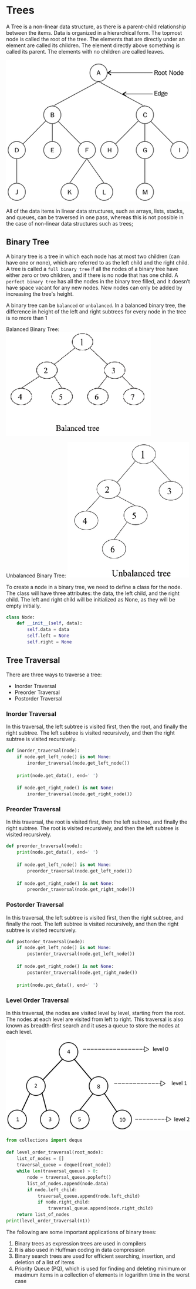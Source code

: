 # Trees

A Tree is a non-linear data structure, as there is a parent-child relationship between the items. Data is organized in a hierarchical form. The topmost node is called the root of the tree. The elements that are directly under an element are called its children. The element directly above something is called its parent. The elements with no children are called leaves.

![alt text](image.png)

All of the data items in linear data structures, such as arrays, lists, stacks, and queues, can be traversed in one pass, whereas this is not possible in the case of non-linear data structures such as trees;

## Binary Tree

A binary tree is a tree in which each node has at most two children (can have one or none), which are referred to as the left child and the right child.
A tree is called a `full binary tree` if all the nodes of a binary tree have either zero or two children, and if there is no node that has one child.
A `perfect binary tree` has all the nodes in the binary tree filled, and it doesn’t have space vacant for any new nodes. New nodes can only be added by increasing the tree's height.

A binary tree can be `balanced` or `unbalanced`. In a balanced binary tree, the difference in height of the left and right subtrees for every node in the tree is no more than 1

Balanced Binary Tree:
![alt text](image-1.png)

Unbalanced Binary Tree:
![alt text](image-2.png)

To create a node in a binary tree, we need to define a class for the node. The class will have three attributes: the data, the left child, and the right child. The left and right child will be initialized as None, as they will be empty initially.

```python
class Node:
    def __init__(self, data):
        self.data = data
        self.left = None
        self.right = None
```

## Tree Traversal

There are three ways to traverse a tree:

- Inorder Traversal
- Preorder Traversal
- Postorder Traversal

### Inorder Traversal

In this traversal, the left subtree is visited first, then the root, and finally the right subtree. The left subtree is visited recursively, and then the right subtree is visited recursively.

```python
def inorder_traversal(node):
    if node.get_left_node() is not None:
        inorder_traversal(node.get_left_node())

    print(node.get_data(), end=' ')

    if node.get_right_node() is not None:
        inorder_traversal(node.get_right_node())
```

### Preorder Traversal

In this traversal, the root is visited first, then the left subtree, and finally the right subtree. The root is visited recursively, and then the left subtree is visited recursively.

```python
def preorder_traversal(node):
    print(node.get_data(), end=' ')

    if node.get_left_node() is not None:
        preorder_traversal(node.get_left_node())

    if node.get_right_node() is not None:
        preorder_traversal(node.get_right_node())
```

### Postorder Traversal

In this traversal, the left subtree is visited first, then the right subtree, and finally the root. The left subtree is visited recursively, and then the right subtree is visited recursively.

```python
def postorder_traversal(node):
    if node.get_left_node() is not None:
        postorder_traversal(node.get_left_node())

    if node.get_right_node() is not None:
        postorder_traversal(node.get_right_node())

    print(node.get_data(), end=' ')
```

### Level Order Traversal

In this traversal, the nodes are visited level by level, starting from the root. The nodes at each level are visited from left to right. This traversal is also known as breadth-first search and it uses a queue to store the nodes at each level.

![alt text](image-3.png)

```python
from collections import deque

def level_order_traversal(root_node):
    list_of_nodes = []
    traversal_queue = deque([root_node])
    while len(traversal_queue) > 0:
        node = traversal_queue.popleft()
        list_of_nodes.append(node.data)
        if node.left_child:
            traversal_queue.append(node.left_child)
            if node.right_child:
                traversal_queue.append(node.right_child)
    return list_of_nodes
print(level_order_traversal(n1))
```

The following are some important applications of binary trees:

1. Binary trees as expression trees are used in compilers
2. It is also used in Huffman coding in data compression
3. Binary search trees are used for efficient searching, insertion, and deletion of a list of items
4. Priority Queue (PQ), which is used for finding and deleting minimum or maximum items in a collection of elements in logarithm time in the worst case
